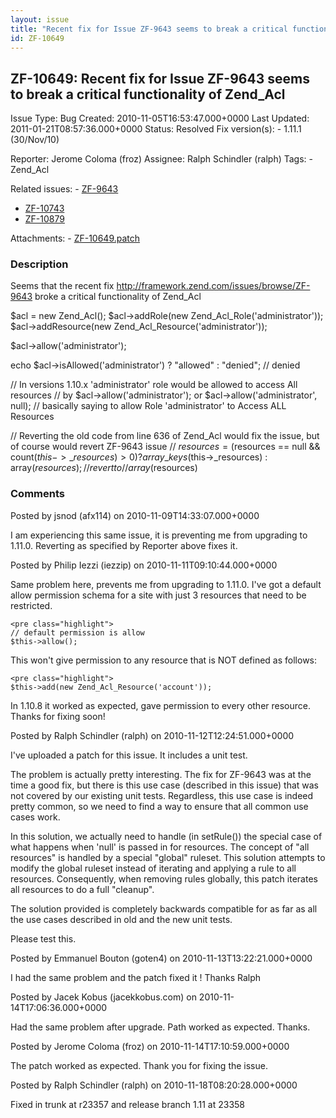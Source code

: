 ```yaml
---
layout: issue
title: "Recent fix for Issue ZF-9643 seems to break a critical functionality of Zend_Acl"
id: ZF-10649
---
```


ZF-10649: Recent fix for Issue ZF-9643 seems to break a critical functionality of Zend\_Acl
-------------------------------------------------------------------------------------------

 Issue Type: Bug Created: 2010-11-05T16:53:47.000+0000 Last Updated: 2011-01-21T08:57:36.000+0000 Status: Resolved Fix version(s): - 1.11.1 (30/Nov/10)
 
 Reporter:  Jerome Coloma (froz)  Assignee:  Ralph Schindler (ralph)  Tags: - Zend\_Acl
 
 Related issues: - [ZF-9643](/issues/browse/ZF-9643)
- [ZF-10743](/issues/browse/ZF-10743)
- [ZF-10879](/issues/browse/ZF-10879)
 
 Attachments: - [ZF-10649.patch](/issues/secure/attachment/13431/ZF-10649.patch)
 
### Description

Seems that the recent fix <http://framework.zend.com/issues/browse/ZF-9643> broke a critical functionality of Zend\_Acl

$acl = new Zend\_Acl(); $acl->addRole(new Zend\_Acl\_Role('administrator')); $acl->addResource(new Zend\_Acl\_Resource('administrator'));

$acl->allow('administrator');

echo $acl->isAllowed('administrator') ? "allowed" : "denied"; // denied

// In versions 1.10.x 'administrator' role would be allowed to access All resources // by $acl->allow('administrator'); or $acl->allow('administrator', null); // basically saying to allow Role 'administrator' to Access ALL Resources

// Reverting the old code from line 636 of Zend\_Acl would fix the issue, but of course would revert ZF-9643 issue // $resources = ($resources == null && count($this->\_resources) > 0) ? array\_keys($this->\_resources) : array($resources); // revert to // array($resources)

 

 

### Comments

Posted by jsnod (afx114) on 2010-11-09T14:33:07.000+0000

I am experiencing this same issue, it is preventing me from upgrading to 1.11.0. Reverting as specified by Reporter above fixes it.

 

 

Posted by Philip Iezzi (iezzip) on 2010-11-11T09:10:44.000+0000

Same problem here, prevents me from upgrading to 1.11.0. I've got a default allow permission schema for a site with just 3 resources that need to be restricted.

 
    <pre class="highlight">
    // default permission is allow
    $this->allow();


This won't give permission to any resource that is NOT defined as follows:

 
    <pre class="highlight">
    $this->add(new Zend_Acl_Resource('account'));


In 1.10.8 it worked as expected, gave permission to every other resource. Thanks for fixing soon!

 

 

Posted by Ralph Schindler (ralph) on 2010-11-12T12:24:51.000+0000

I've uploaded a patch for this issue. It includes a unit test.

The problem is actually pretty interesting. The fix for ZF-9643 was at the time a good fix, but there is this use case (described in this issue) that was not covered by our existing unit tests. Regardless, this use case is indeed pretty common, so we need to find a way to ensure that all common use cases work.

In this solution, we actually need to handle (in setRule()) the special case of what happens when 'null' is passed in for resources. The concept of "all resources" is handled by a special "global" ruleset. This solution attempts to modify the global ruleset instead of iterating and applying a rule to all resources. Consequently, when removing rules globally, this patch iterates all resources to do a full "cleanup".

The solution provided is completely backwards compatible for as far as all the use cases described in old and the new unit tests.

Please test this.

 

 

Posted by Emmanuel Bouton (goten4) on 2010-11-13T13:22:21.000+0000

I had the same problem and the patch fixed it ! Thanks Ralph

 

 

Posted by Jacek Kobus (jacekkobus.com) on 2010-11-14T17:06:36.000+0000

Had the same problem after upgrade. Path worked as expected. Thanks.

 

 

Posted by Jerome Coloma (froz) on 2010-11-14T17:10:59.000+0000

The patch worked as expected. Thank you for fixing the issue.

 

 

Posted by Ralph Schindler (ralph) on 2010-11-18T08:20:28.000+0000

Fixed in trunk at r23357 and release branch 1.11 at 23358

 

 